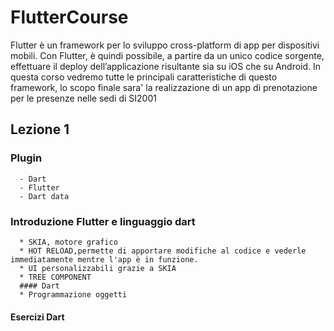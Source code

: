 # FlutterCourse

  Flutter è un framework per lo sviluppo cross-platform di app per dispositivi mobili. Con Flutter, è quindi possibile, a partire da un unico codice sorgente, effettuare il deploy dell’applicazione risultante sia su iOS che su Android. In questa corso vedremo tutte le principali caratteristiche di questo framework, lo scopo finale sara' la realizzazione di un app di prenotazione per le presenze nelle sedi di SI2001

## Lezione 1
  ### Plugin 
      - Dart
      - Flutter
      - Dart data

  ### Introduzione Flutter e linguaggio dart
      * SKIA, motore grafico
      * HOT RELOAD,permette di apportare modifiche al codice e vederle immediatamente mentre l'app è in funzione.
      * UI personalizzabili grazie a SKIA
      * TREE COMPONENT
      #### Dart 
      * Programmazione oggetti
  #### Esercizi Dart
      